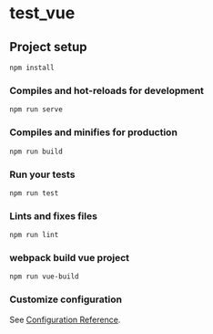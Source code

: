 # test_vue

## Project setup
```
npm install
```

### Compiles and hot-reloads for development
```
npm run serve
```

### Compiles and minifies for production
```
npm run build
```

### Run your tests
```
npm run test
```

### Lints and fixes files
```
npm run lint
```

### webpack build vue project
```
npm run vue-build
```
### Customize configuration
See [Configuration Reference](https://cli.vuejs.org/config/).
